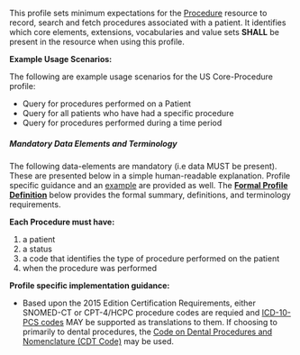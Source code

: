 This profile sets minimum expectations for the [Procedure] resource to record, search and fetch procedures associated with a patient. It identifies which core elements, extensions, vocabularies and value sets **SHALL** be present in the resource when using this profile.

**Example Usage Scenarios:**

The following are example usage scenarios for the US Core-Procedure profile:

-   Query for procedures performed on a Patient
-   Query for all patients who have had a specific procedure
-   Query for procedures performed during a time period


##### Mandatory Data Elements and Terminology


The following data-elements are mandatory (i.e data MUST be present). These are presented below in a simple human-readable explanation.  Profile specific guidance and an [example](#example) are provided as well.  The [**Formal Profile Definition**](#profile) below provides the  formal summary, definitions, and  terminology requirements.  

**Each Procedure must have:**

1.  a patient
1.  a status
1.  a code that identifies the type of procedure performed on the patient
1.  when the procedure was performed


**Profile specific implementation guidance:**


 - Based upon the 2015 Edition Certification Requirements, either SNOMED-CT or CPT-4/HCPC procedure codes are requied and  [ICD-10-PCS codes] MAY be supported as translations to them. If choosing to primarily to dental procedures, the [Code on Dental Procedures and Nomenclature (CDT Code)] may be used.




  [SNOMED CT]: http://hl7.org/fhir/valueset-procedure-code.html
  [CPT-4/HCPC for procedures]: http://hl7.org/fhir/valueset-procedure-code.html
  [ICD-10-PCS codes]: http://www.icd10data.com/icd10pcs
  [Code on Dental Procedures and Nomenclature (CDT Code)]: http://www.ada.org/en/publications/cdt/
  [ProcedureStatus]: http://hl7-fhir.github.io/valueset-procedure-status.html
  [Procedure]: http://hl7-fhir.github.io/procedure.html
